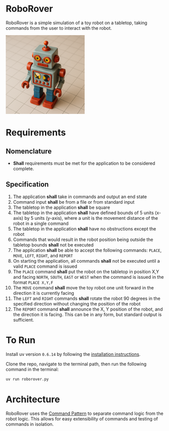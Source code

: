 
# RoboRover
RoboRover is a simple simulation of a toy robot on a tabletop, taking commands from the user to interact with the robot.

<img src="assets/robot_on_table.png" width=250 />

# Requirements
## Nomenclature
- **Shall** requirements must be met for the application to be considered complete.

## Specification
1. The application **shall** take in commands and output an end state
2. Command input **shall** be from a file or from standard input
3. The tabletop in the application **shall** be square
4. The tabletop in the application **shall** have defined bounds of 5 units (x-axis) by 5 units (y-axis), where a unit is the movement distance of the robot in a single command
5. The tabletop in the application **shall** have no obstructions except the robot
6. Commands that would result in the robot position being outside the tabletop bounds **shall** not be executed
7. The application **shall** be able to accept the following commands: `PLACE`, `MOVE`, `LEFT`, `RIGHT`, and `REPORT`
8. On starting the application, all commands **shall** not be executed until a valid `PLACE` command is issued
9. The `PLACE` command **shall** put the robot on the tabletop in position X,Y and facing `NORTH`, `SOUTH`, `EAST` or `WEST` when the command is issued in the format `PLACE X,Y,F`
10. The `MOVE` command **shall** move the toy robot one unit forward in the direction it is currently facing
11. The `LEFT` and `RIGHT` commands **shall** rotate the robot 90 degrees in the specified direction without
changing the position of the robot
12. The `REPORT` command **shall** announce the X, Y position of the robot, and the direction it is facing. This can be in any form, but standard
output is sufficient. 


# To Run
Install uv version `0.6.14` by following the [installation instructions](https://docs.astral.sh/uv/getting-started/installation/).

Clone the repo, navigate to the terminal path, then run the following command in the terminal:

```bash
uv run roborover.py
```

# Architecture
RoboRover uses the [Command Pattern](https://en.wikipedia.org/wiki/Command_pattern/) to separate command logic from the robot logic. This allows for easy extensibility of commands and testing of commands in isolation.